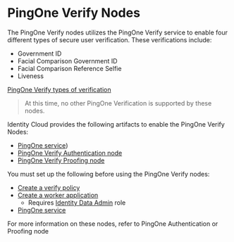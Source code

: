 <!--
 * This code is to be used exclusively in connection with Ping Identity Corporation software or services. Ping Identity Corporation only offers such software or services to legal entities who have entered into a binding license agreement with Ping Identity Corporation.
 *
 * Copyright 2024 Ping Identity Corporation. All Rights Reserved
-->

# PingOne Verify Nodes

The PingOne Verify nodes utilizes the PingOne Verify service to enable four different types of secure
user verification. These verifications include:
* Government ID
* Facial Comparison Government ID
* Facial Comparison Reference Selfie
* Liveness

[PingOne Verify types of verification](https://docs.pingidentity.com/pingone/identity_verification_using_pingone_verify/p1_verify_types_of_verification.html#)

> At this time, no other PingOne Verification is supported by these nodes.

Identity Cloud provides the following artifacts to enable the PingOne Verify Nodes:

* [PingOne service](https://github.com/ForgeRock/tntp-ping-service/))
* [PingOne Verify Authentication node](https://github.com/ForgeRock/tntp-pingone-verify/blob/main/docs/Authentication/Readme.md)
* [PingOne Verify Proofing node](https://github.com/ForgeRock/tntp-pingone-verify/blob/main/docs/Proofing/Readme.md)

You must set up the following before using the PingOne Verify nodes:

* [Create a verify policy](https://docs.pingidentity.com/r/en-us/pingone/pingone_creating_verify_policy)
* [Create a worker application](https://docs.pingidentity.com/r/en-us/pingone/p1_add_app_worker)
  * Requires [Identity Data Admin](https://apidocs.pingidentity.com/pingone/platform/v1/api/#roles) role
* [PingOne service](https://github.com/ForgeRock/tntp-ping-service/tree/cloudprep?tab=readme-ov-file#ping-one-service)

For more information on these nodes, refer to PingOne Authentication or Proofing node
